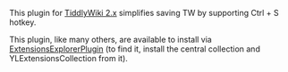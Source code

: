 This plugin for [TiddlyWiki 2.x](https://classic.tiddlywiki.com) simplifies saving TW by supporting Ctrl + S hotkey.

This plugin, like many others, are available to install via [ExtensionsExplorerPlugin](https://github.com/YakovL/TiddlyWiki_ExtensionsExplorerPlugin) (to find it, install the central collection and YLExtensionsCollection from it).
